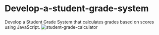 # Develop-a-student-grade-system
 Develop a Student Grade System that calculates grades based on scores using JavaScript.
![student-grade-calculator](https://github.com/adibmansuri511/Develop-a-student-grade-system/assets/135020831/a9bd8842-a124-4b9f-ae35-c67226a326f8)
